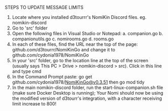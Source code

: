 STEPS TO UPDATE MESSAGE LIMITS

1. Locate where you installed d3tourrr's NomiKin Discord files.
    eg. nomikin-discord
2. Go to 'src' folder
3. Open the following files in Visual Studio or Notepad:
    a. companion.go
    b. companionutils.go
    c. nomirooms.go
    d. rooms.go
4. In each of these files, find the URL near the top of the page: github.com/d3tourrr/NomiKinGo and change it to github.com/cydonia1978/NomiKinGo
5. In your 'src' folder, go to the location line at the top of the screen (usually says This PC > Drive > nomikin-discord > src). Click in this line and type cmd
6. In the Command Prompt paste: 
    go get github.com/cydonia1978/NomiKinGo@v0.3.51 
    then
    go mod tidy
7. In the main nomikin-discord folder, run the start-linux-companion.sh file (make sure Docker Desktop is running); Your Nomi should now be using the modified version of d3tourr's integration, with a character receiving limit increase to 800!
